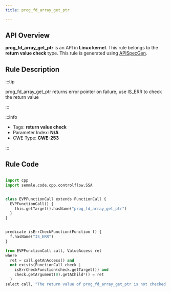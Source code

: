 ```yaml
---
title: prog_fd_array_get_ptr

---
```



## API Overview
**prog_fd_array_get_ptr** is an API in **Linux kernel**. This rule belongs to the **return value check** type. This rule is generated using [APISpecGen](../../tools/APISpecGen).
## Rule Description

:::tip

prog_fd_array_get_ptr returns error pointer on failure, use IS_ERR to check the return value

:::

:::info

- Tags: **return value check**
- Parameter Index: **N/A**
- CWE Type: **CWE-253**

:::

## Rule Code
```python

import cpp
import semmle.code.cpp.controlflow.SSA


class EVPFunctionCall extends FunctionCall {
  EVPFunctionCall() {
    this.getTarget().hasName("prog_fd_array_get_ptr")
  }
}


predicate isErrCheckFunction(Function f) {
  f.hasName("IS_ERR") 
}

from EVPFunctionCall call, ValueAccess ret
where
  ret = call.getAnAccess() and
  not exists(FunctionCall check |
    isErrCheckFunction(check.getTarget()) and
    check.getArgument(0).getAChild*() = ret
  )
select call, "The return value of prog_fd_array_get_ptr is not checked with IS_ERR."
    
```